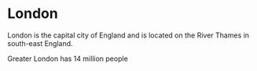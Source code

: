# London

London is the capital city of England and is located on the River Thames in south-east England.

Greater London has 14 million people